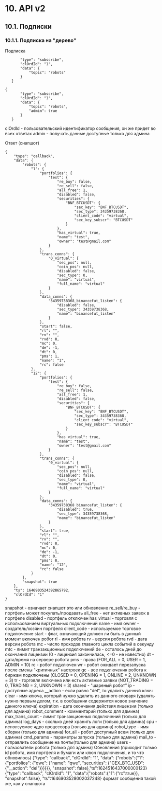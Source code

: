 # 10. API v2



## 10.1. Подписки



### 10.1.1. Подписка на "дерево"

Подписка
```{
       "type": "subscribe",
       "clOrdId": "1",
       "data": {
           "topic": "robots"
       }
   }
```

```
{
       "type": "subscribe",
       "clOrdId": "1",
       "data": {
           "topic": "robots",
           "admin": true
       }
   }
```
clOrdId - пользовательский идентификатор сообщения, он же придет во всех ответах
admin - получать данные доступные только для админа

Ответ (снапшот)
```
{
    "type": "callback",
    "data": {
        "robots": {
            "1": {
                "portfolios": {
                    "test": {
                        "re_buy": false,
                        "re_sell": false,
                        "all_free": 1,
                        "disabled": false,
                        "securities": {
                            "BNF_BTCUSDT": {
                                "sec_key": "BNF_BTCUSDT",
                                "sec_type": 34359738368,
                                "client_code": "virtual",
                                "sec_key_subscr": "BTCUSDT"
                            }
                        },
                        "has_virtual": true,
                        "name": "test",
                        "owner": "test@gmail.com"
                    }
                },
                "trans_conns": {
                    "0_virtual": {
                        "sec_pos": null,
                        "coin_pos": null,
                        "disabled": false,
                        "sec_type": 0,
                        "name": "virtual",
                        "full_name": "virtual"
                    }
                },
                "data_conns": {
                    "34359738368_binancefut_listen": {
                        "disabled": false,
                        "sec_type": 34359738368,
                        "name": "binancefut_listen"
                    }
                },
                "start": false,
                "rl": "",
                "rv": "",
                "rvd": 0,
                "mc": 0,
                "de": -1,
                "dt": 0,
                "pms": 1,
                "name": "1",
                "rc": false
            },
            "12": {
                "portfolios": {
                    "test": {
                        "re_buy": false,
                        "re_sell": false,
                        "all_free": 1,
                        "disabled": false,
                        "securities": {
                            "BNF_BTCUSDT": {
                                "sec_key": "BNF_BTCUSDT",
                                "sec_type": 34359738368,
                                "client_code": "virtual",
                                "sec_key_subscr": "BTCUSDT"
                            }
                        },
                        "has_virtual": true,
                        "name": "test",
                        "owner": "test@gmail.com"
                    }
                },
                "trans_conns": {
                    "0_virtual": {
                        "sec_pos": null,
                        "coin_pos": null,
                        "disabled": false,
                        "sec_type": 0,
                        "name": "virtual",
                        "full_name": "virtual"
                    }
                },
                "data_conns": {
                    "34359738368_binancefut_listen": {
                        "disabled": true,
                        "sec_type": 34359738368,
                        "name": "binancefut_listen"
                    }
                },
                "start": true,
                "rl": "",
                "rv": "",
                "rvd": 0,
                "mc": 0,
                "de": -1,
                "dt": 0,
                "pms": 0,
                "name": "12",
                "rc": false
            }
        },
        "snapshot": true
    },
    "ts": 1646903524392865792,
    "clOrdId": "1"
}
```
snapshot - означает снапшот это или обновление
re_sell/re_buy - портфель может покупать/продавать
all_free - нет активных заявок в портфеле
disabled - портфель отключен
has_virtual - торговля с использованием виртуальных подключений
name - имя
owner - создатель/хозяин портфеля
client_code - используемое торговое подключение
start - флаг, означающий должен ли быть в данный момент включен робот
rl - имя робота
rv - версия робота
rvd - дата версии робота
mc - число проходов главного цикла событий в секунду
mtc - лимит транзакционных подключений
de - осталось дней до окончания лицензии (0 - лицензия закончилась, <=0 - не известно)
dt - дата/время на сервере робота
pms - права (FOR_ALL = 0, USER = 1, ADMIN = 10)
rc - робот подключен
wr - робот ожидает перезапуска после смены "критичных" настроек
gc - все подключения робота к биржам подключены (CLOSED = 0, OPENING = 1, ONLINE = 2, UNKNOWN = 3)
tr - торговля включена или есть активные заявки (NOT_TRADING = 0, TRADING = 2, UNKNOWN = 3)
shared - "шареный робот"
ip - доступные адреса
__action - если равно "del", то удалить данный ключ
clear - имя ключа, который нужно удалить из данного словаря (удалять нужно первым делом, т.к. в сообщении содержится новое значение данного ключа)
expiration - дата окончания действия лицензии (только для админа)
robot_comment - комментарий (только для админа)
max_trans_count - лимит транзакционных подключений (только для админа)
log_days - сколько дней хранить логи (только для админа)
cpu - исползуемое ядро процессора (только для админа)
robot_type - имя сборки (только для админа)
for_all - робот доступный всем (только для админа)
cmd_params - параметры запуска (только для админа)
mail_to - отправлить сообщение на почты(только для админа)
users - пользователи робота (только для админа)
Обновления (приходит только id робота, имя портфеля и бумаги или ключ подключения, и то что обновилось)
{"type": "callback", "clOrdId": "1", "data": {"robots":{"1":{"portfolios": {"qwe": {"name": "qwe", "securities": {"CEX_BTC_USD": {"__action": "del"}}}}}}, "snapshot": false},"ts":1624516437000000123}
{"type": "callback", "clOrdId": "1", "data":{"robots":{"1":{"rc":true}}, "snapshot":false}, "ts":1646903528002037248}
формат сообщения такой же, как у снапшота